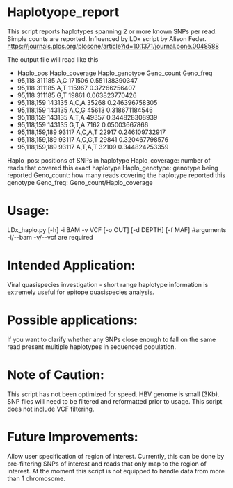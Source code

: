 # Haplotyope_report

This script reports haplotypes spanning 2 or more known SNPs per read. Simple counts are reported. Influenced by LDx script by Alison Feder. https://journals.plos.org/plosone/article?id=10.1371/journal.pone.0048588

The output file will read like this
- Haplo_pos         Haplo_coverage  Haplo_genotype  Geno_count	Geno_freq
- 95,118            311185          A,C             171506      0.551138390347
- 95,118            311185          A,T             115967      0.37266256407
- 95,118            311185          G,T              19861      0.063823770426
- 95,118,159        143135          A,C,A            35268      0.246396758305
- 95,118,159        143135          A,C,G            45613      0.318671184546
- 95,118,159        143135          A,T,A            49357      0.344828308939
- 95,118,159        143135          G,T,A             7162      0.05003667866
- 95,118,159,189     93117          A,C,A,T          22917      0.246109732917
- 95,118,159,189     93117          A,C,G,T          29841      0.320467798576
- 95,118,159,189     93117          A,T,A,T          32109      0.344824253359

Haplo_pos: positions of SNPs in haplotype 
Haplo_coverage: number of reads that covered this exact haplotype
Haplo_genotype: genotype being reported
Geno_count: how many reads covering the haplotype reported this genotype
Geno_freq: Geno_count/Haplo_coverage

# Usage:
LDx_haplo.py [-h] -i BAM -v VCF [-o OUT] [-d DEPTH] [-f MAF]
#arguments -i/--bam -v/--vcf are required

# Intended Application:
Viral quasispecies investigation - short range haplotype information is extremely useful for epitope quasispecies analysis. 

# Possible applications:
If you want to clarify whether any SNPs close enough to fall on the same read present multiple haplotypes in sequenced population.

# Note of Caution:
This script has not been optimized for speed. HBV genome is small (3Kb).
SNP files will need to be filtered and reformatted prior to usage. This script does not include VCF filtering.   

# Future Improvements:
Allow user specification of region of interest. Currently, this can be done by pre-filtering SNPs of interest and reads that only map to the region of interest. 
At the moment this script is not equipped to handle data from more than 1 chromosome.
